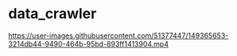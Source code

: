 # data_crawler

https://user-images.githubusercontent.com/51377447/149365653-3214db44-9490-464b-95bd-893ff1413904.mp4

